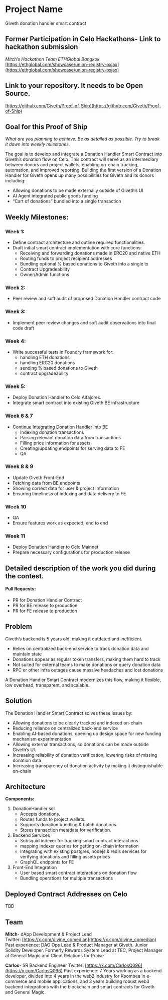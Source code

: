 # Project Name

Giveth donation handler smart contract 

## Former Participation in Celo Hackathons- Link to hackathon submission

*Mitch’s Hackathon Team ETHGlobal Bangkok* 
[https://ethglobal.com/showcase/union-registry-oxjax](https://ethglobal.com/showcase/union-registry-oxjax)

## Link to your repository. It needs to be Open Source.

[https://github.com/Giveth/Proof-of-Ship](https://github.com/Giveth/Proof-of-Ship)

## Goal for this Proof of Ship

*What are you planning to achieve. Be as detailed as possible. Try to break it down into weekly milestones.*

The goal is to develop and integrate a Donation Handler Smart Contract into Giveth’s donation flow on Celo. This contract will serve as an intermediary between donors and project wallets, enabling on-chain tracking, automation, and improved reporting. Building the first version of a Donation Handler for Giveth opens up many possibilities for Giveth and its donors including:	



* Allowing donations to be made externally outside of Giveth’s UI
* AI Agent integrated public goods funding 
*  “Cart of donations” bundled into a single transaction

## Weekly Milestones:

### Week 1:
* Define contract architecture and outline required functionalities.
* Draft initial smart contract implementation with core functions:
    * Receiving and forwarding donations made in ERC20 and native ETH
    * Routing funds to project recipient addresses
    * Bundling optional % based donations to Giveth into a single tx
    * Contract Upgradeability
    * Owner/Admin functions 

### Week 2:
* Peer review and soft audit of proposed Donation Handler contract code

### Week 3:
* Implement peer review changes and soft audit observations into final code draft

### Week 4:
* Write successful  tests in Foundry framework for:
    * handling ETH donations
    * handling ERC20 donations 
    * sending % based donations to Giveth
    * contract upgradeability

### Week 5:
* Deploy Donation Handler to Celo Alfajores.
* Integrate smart contract into existing Giveth BE infrastructure

### Week 6 & 7
* Continue Integrating Donation Handler into BE 
    * Indexing donation transactions 
    * Parsing relevant donation data from transactions 
    * Filling price information for assets 
    * Creating/updating endpoints for serving data to FE
    * QA

### Week 8 & 9 
* Update Giveth Front-End
* Fetching data from BE endpoints 
* Showing correct data for user & project information 
* Ensuring timeliness of indexing and data delivery to FE

### Week 10
* QA
* Ensure features work as expected, end to end

### Week 11 
* Deploy Donation Handler to Celo Mainnet 
* Prepare necessary configurations for production release 

## Detailed description of the work you did during the contest.


#### **Pull Requests:**

* PR for Donation Handler Contract
* PR for BE release to production
* PR for FE release to production

## Problem

Giveth’s backend is 5 years old, making it outdated and inefficient.

* Relies on centralized back-end service to track donation data and maintain state
* Donations appear as regular token transfers, making them hard to track
* Not suited for external teams to make donations or query donation data 
* RPC or other infra outages cause massive headaches and lost donations

A Donation Handler Smart Contract modernizes this flow, making it flexible, low overhead, transparent, and scalable.

## Solution

The Donation Handler Smart Contract solves these issues by:



* Allowing donations to be clearly tracked and indexed on-chain
* Reducing reliance on centralized back-end service
* Enabling AI-based donations, opening up design space for new funding mechanism experimentation
* Allowing external transactions, so donations can be made outside Giveth’s UI.
* Increasing reliability of donation verification, lowering risks of missing donation data
* Increasing transparency of donation activity by making it distinguishable on-chain

## Architecture

**Components:**
1. DonationHandler.sol
    * Accepts donations.
    * Routes funds to project wallets.
    * Supports donation bundling & batch donations.
    * Stores transaction metadata for verification.
2. Backend Services
    * Subsquid indexer for tracking smart contract interactions
    * mapping indexer queries for getting on-chain information
    * Integrating with existing postgres, nodejs & redis services for verifying donations and filling assets prices
    * GraphQL endpoints for FE
3. Front-End Integration
    * User based smart contract interactions on donation flow
    * Bundling operations for multiple transactions

## Deployed Contract Addresses on Celo

TBD 

## Team

**Mitch**-  dApp Development & Project Lead  
Twitter: [https://x.com/divine_comedian](https://x.com/divine_comedian) 
Past experience: DAO Ops Lead & Product Manager at Giveth. Junior Solidity Developer. Formerly Rewards System Lead at TEC, Project Manager at General Magic and Client Relations for Praise

**Carlos**- SR Backend Engineer
Twitter: [https://x.com/CarlosQ096](https://x.com/CarlosQ096)
Past experience: 7 Years working as a backend developer, divided into 4 years in the web2 industry for Koombea in e-commerce and mobile applications, and 3 years building robust web3 backend integrations with the blockchain and smart contracts for Giveth and General Magic.
